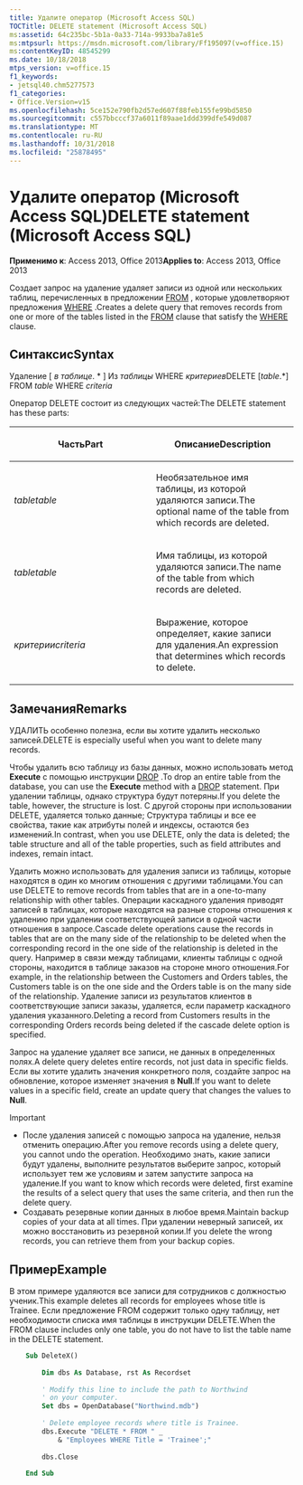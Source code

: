 ```yaml
---
title: Удалите оператор (Microsoft Access SQL)
TOCTitle: DELETE statement (Microsoft Access SQL)
ms:assetid: 64c235bc-5b1a-0a33-714a-9933ba7a81e5
ms:mtpsurl: https://msdn.microsoft.com/library/Ff195097(v=office.15)
ms:contentKeyID: 48545299
ms.date: 10/18/2018
mtps_version: v=office.15
f1_keywords:
- jetsql40.chm5277573
f1_categories:
- Office.Version=v15
ms.openlocfilehash: 5ce152e790fb2d57ed607f88feb155fe99bd5850
ms.sourcegitcommit: c557bbcccf37a6011f89aae1ddd399dfe549d087
ms.translationtype: MT
ms.contentlocale: ru-RU
ms.lasthandoff: 10/31/2018
ms.locfileid: "25878495"
---
```

# <a name="delete-statement-microsoft-access-sql"></a><span data-ttu-id="60291-102">Удалите оператор (Microsoft Access SQL)</span><span class="sxs-lookup"><span data-stu-id="60291-102">DELETE statement (Microsoft Access SQL)</span></span>

<span data-ttu-id="60291-103">**Применимо к**: Access 2013, Office 2013</span><span class="sxs-lookup"><span data-stu-id="60291-103">**Applies to**: Access 2013, Office 2013</span></span>

<span data-ttu-id="60291-104">Создает запрос на удаление удаляет записи из одной или нескольких таблиц, перечисленных в предложении [FROM](https://docs.microsoft.com/office/vba/access/Concepts/Structured-Query-Language/from-clause-microsoft-access-sql) , которые удовлетворяют предложения [WHERE](https://docs.microsoft.com/office/vba/access/Concepts/Structured-Query-Language/where-clause-microsoft-access-sql) .</span><span class="sxs-lookup"><span data-stu-id="60291-104">Creates a delete query that removes records from one or more of the tables listed in the [FROM](https://docs.microsoft.com/office/vba/access/Concepts/Structured-Query-Language/from-clause-microsoft-access-sql) clause that satisfy the [WHERE](https://docs.microsoft.com/office/vba/access/Concepts/Structured-Query-Language/where-clause-microsoft-access-sql) clause.</span></span>

## <a name="syntax"></a><span data-ttu-id="60291-105">Синтаксис</span><span class="sxs-lookup"><span data-stu-id="60291-105">Syntax</span></span>

<span data-ttu-id="60291-106">Удаление \[ *в таблице*. \* \] Из *таблицы* WHERE *критериев*</span><span class="sxs-lookup"><span data-stu-id="60291-106">DELETE \[*table*.\*\] FROM *table* WHERE *criteria*</span></span>

<span data-ttu-id="60291-107">Оператор DELETE состоит из следующих частей:</span><span class="sxs-lookup"><span data-stu-id="60291-107">The DELETE statement has these parts:</span></span>

<table>
<colgroup>
<col style="width: 50%" />
<col style="width: 50%" />
</colgroup>
<thead>
<tr class="header">
<th><p><span data-ttu-id="60291-108">Часть</span><span class="sxs-lookup"><span data-stu-id="60291-108">Part</span></span></p></th>
<th><p><span data-ttu-id="60291-109">Описание</span><span class="sxs-lookup"><span data-stu-id="60291-109">Description</span></span></p></th>
</tr>
</thead>
<tbody>
<tr class="odd">
<td><p><span data-ttu-id="60291-110"><em>table</em></span><span class="sxs-lookup"><span data-stu-id="60291-110"><em>table</em></span></span></p></td>
<td><p><span data-ttu-id="60291-111">Необязательное имя таблицы, из которой удаляются записи.</span><span class="sxs-lookup"><span data-stu-id="60291-111">The optional name of the table from which records are deleted.</span></span></p></td>
</tr>
<tr class="even">
<td><p><span data-ttu-id="60291-112"><em>table</em></span><span class="sxs-lookup"><span data-stu-id="60291-112"><em>table</em></span></span></p></td>
<td><p><span data-ttu-id="60291-113">Имя таблицы, из которой удаляются записи.</span><span class="sxs-lookup"><span data-stu-id="60291-113">The name of the table from which records are deleted.</span></span></p></td>
</tr>
<tr class="odd">
<td><p><span data-ttu-id="60291-114"><em>критерии</em></span><span class="sxs-lookup"><span data-stu-id="60291-114"><em>criteria</em></span></span></p></td>
<td><p><span data-ttu-id="60291-115">Выражение, которое определяет, какие записи для удаления.</span><span class="sxs-lookup"><span data-stu-id="60291-115">An expression that determines which records to delete.</span></span></p></td>
</tr>
</tbody>
</table>


## <a name="remarks"></a><span data-ttu-id="60291-116">Замечания</span><span class="sxs-lookup"><span data-stu-id="60291-116">Remarks</span></span>

<span data-ttu-id="60291-117">УДАЛИТЬ особенно полезна, если вы хотите удалить несколько записей.</span><span class="sxs-lookup"><span data-stu-id="60291-117">DELETE is especially useful when you want to delete many records.</span></span>

<span data-ttu-id="60291-118">Чтобы удалить всю таблицу из базы данных, можно использовать метод **Execute** с помощью инструкции [DROP](drop-statement-microsoft-access-sql.md) .</span><span class="sxs-lookup"><span data-stu-id="60291-118">To drop an entire table from the database, you can use the **Execute** method with a [DROP](drop-statement-microsoft-access-sql.md) statement.</span></span> <span data-ttu-id="60291-119">При удалении таблицы, однако структура будут потеряны.</span><span class="sxs-lookup"><span data-stu-id="60291-119">If you delete the table, however, the structure is lost.</span></span> <span data-ttu-id="60291-120">С другой стороны при использовании DELETE, удаляется только данные; Структура таблицы и все ее свойства, такие как атрибуты полей и индексы, остаются без изменений.</span><span class="sxs-lookup"><span data-stu-id="60291-120">In contrast, when you use DELETE, only the data is deleted; the table structure and all of the table properties, such as field attributes and indexes, remain intact.</span></span>

<span data-ttu-id="60291-121">Удалить можно использовать для удаления записи из таблицы, которые находятся в один ко многим отношения с другими таблицами.</span><span class="sxs-lookup"><span data-stu-id="60291-121">You can use DELETE to remove records from tables that are in a one-to-many relationship with other tables.</span></span> <span data-ttu-id="60291-122">Операции каскадного удаления приводят записей в таблицах, которые находятся на разные стороны отношения к удалению при удалении соответствующей записи в одной части отношения в запросе.</span><span class="sxs-lookup"><span data-stu-id="60291-122">Cascade delete operations cause the records in tables that are on the many side of the relationship to be deleted when the corresponding record in the one side of the relationship is deleted in the query.</span></span> <span data-ttu-id="60291-123">Например в связи между таблицами, клиенты таблицы с одной стороны, находится в таблице заказов на стороне много отношения.</span><span class="sxs-lookup"><span data-stu-id="60291-123">For example, in the relationship between the Customers and Orders tables, the Customers table is on the one side and the Orders table is on the many side of the relationship.</span></span> <span data-ttu-id="60291-124">Удаление записи из результатов клиентов в соответствующие записи заказы, удаляется, если параметр каскадного удаления указанного.</span><span class="sxs-lookup"><span data-stu-id="60291-124">Deleting a record from Customers results in the corresponding Orders records being deleted if the cascade delete option is specified.</span></span>

<span data-ttu-id="60291-125">Запрос на удаление удаляет все записи, не данных в определенных полях.</span><span class="sxs-lookup"><span data-stu-id="60291-125">A delete query deletes entire records, not just data in specific fields.</span></span> <span data-ttu-id="60291-126">Если вы хотите удалить значения конкретного поля, создайте запрос на обновление, которое изменяет значения в **Null**.</span><span class="sxs-lookup"><span data-stu-id="60291-126">If you want to delete values in a specific field, create an update query that changes the values to **Null**.</span></span>

> [!IMPORTANT]
> - <span data-ttu-id="60291-127">После удаления записей с помощью запроса на удаление, нельзя отменить операцию.</span><span class="sxs-lookup"><span data-stu-id="60291-127">After you remove records using a delete query, you cannot undo the operation.</span></span> <span data-ttu-id="60291-128">Необходимо знать, какие записи будут удалены, выполните результатов выберите запрос, который использует тем же условиям и затем запустите запроса на удаление.</span><span class="sxs-lookup"><span data-stu-id="60291-128">If you want to know which records were deleted, first examine the results of a select query that uses the same criteria, and then run the delete query.</span></span>
> - <span data-ttu-id="60291-129">Создавать резервные копии данных в любое время.</span><span class="sxs-lookup"><span data-stu-id="60291-129">Maintain backup copies of your data at all times.</span></span> <span data-ttu-id="60291-130">При удалении неверный записей, их можно восстановить из резервной копии.</span><span class="sxs-lookup"><span data-stu-id="60291-130">If you delete the wrong records, you can retrieve them from your backup copies.</span></span>

## <a name="example"></a><span data-ttu-id="60291-131">Пример</span><span class="sxs-lookup"><span data-stu-id="60291-131">Example</span></span>

<span data-ttu-id="60291-132">В этом примере удаляются все записи для сотрудников с должностью ученик.</span><span class="sxs-lookup"><span data-stu-id="60291-132">This example deletes all records for employees whose title is Trainee.</span></span> <span data-ttu-id="60291-133">Если предложение FROM содержит только одну таблицу, нет необходимости списка имя таблицы в инструкции DELETE.</span><span class="sxs-lookup"><span data-stu-id="60291-133">When the FROM clause includes only one table, you do not have to list the table name in the DELETE statement.</span></span>

```vb
    Sub DeleteX() 
     
        Dim dbs As Database, rst As Recordset 
     
        ' Modify this line to include the path to Northwind 
        ' on your computer. 
        Set dbs = OpenDatabase("Northwind.mdb") 
     
        ' Delete employee records where title is Trainee.     
        dbs.Execute "DELETE * FROM " _ 
            & "Employees WHERE Title = 'Trainee';" 
         
        dbs.Close 
     
    End Sub
```
